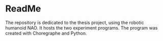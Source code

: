 # ReadMe
The repository is dedicated to the thesis project, using the robotic humanoid NAO. It hosts the two experiment programs. The program was created with Choregraphe and Python.
